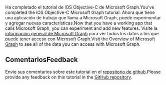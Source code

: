 <!-- markdownlint-disable MD002 MD041 -->

<span data-ttu-id="74896-101">Ha completado el tutorial de iOS Objective-C de Microsoft Graph.</span><span class="sxs-lookup"><span data-stu-id="74896-101">You've completed the iOS Objective-C Microsoft Graph tutorial.</span></span> <span data-ttu-id="74896-102">Ahora que tiene una aplicación de trabajo que llama a Microsoft Graph, puede experimentar y agregar nuevas características.</span><span class="sxs-lookup"><span data-stu-id="74896-102">Now that you have a working app that calls Microsoft Graph, you can experiment and add new features.</span></span> <span data-ttu-id="74896-103">Visite la [información general de Microsoft Graph](/graph/overview) para ver todos los datos a los que puede tener acceso con Microsoft Graph.</span><span class="sxs-lookup"><span data-stu-id="74896-103">Visit the [Overview of Microsoft Graph](/graph/overview) to see all of the data you can access with Microsoft Graph.</span></span>

## <a name="feedback"></a><span data-ttu-id="74896-104">Comentarios</span><span class="sxs-lookup"><span data-stu-id="74896-104">Feedback</span></span>

<span data-ttu-id="74896-105">Envíe sus comentarios sobre este tutorial en el [repositorio de github](https://github.com/microsoftgraph/msgraph-training-ios-objectivec).</span><span class="sxs-lookup"><span data-stu-id="74896-105">Please provide any feedback on this tutorial in the [GitHub repository](https://github.com/microsoftgraph/msgraph-training-ios-objectivec).</span></span>

